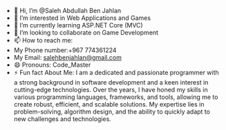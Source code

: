- 👋 Hi, I’m @Saleh Abdullah Ben Jahlan 
- 👀 I’m interested in Web Applications and Games 
- 🌱 I’m currently learning ASP.NET Core (MVC)
- 💞️ I’m looking to collaborate on Game Development 
- 📫 How to reach me:
-  My Phone number:+967 774361224
-  My Email: salehbenjahlan@gmail.com
- 😄 Pronouns: Code_Master
- ⚡ Fun fact About Me: I am a dedicated and passionate programmer with a strong background in software development and a keen interest in cutting-edge technologies. Over the years, I have honed my skills in various programming languages, frameworks, and tools, allowing me to create robust, efficient, and scalable solutions. My expertise lies in problem-solving, algorithm design, and the ability to quickly adapt to new challenges and technologies.

<!---
SalehC77/SalehC77 is a ✨ special ✨ repository because its `README.md` (this file) appears on your GitHub profile.
You can click the Preview link to take a look at your changes.
--->
